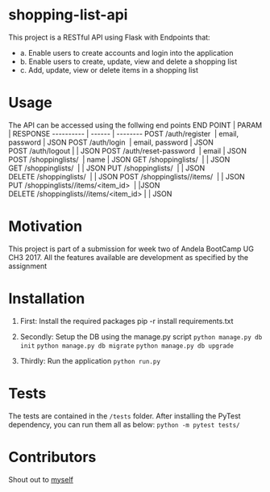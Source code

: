 # shopping-list-api
This project is a RESTful API using Flask with Endpoints that:
- a. Enable users to create accounts and login into the application 
- b. Enable users to create, update, view and delete a shopping list
- c. Add, update, view or delete items in a shopping list

# Usage
The API can be accessed using the follwing end points
END POINT | PARAM | RESPONSE
---------- | ------ | --------
POST /auth/register  | email, password | JSON
POST /auth/login  | email, password | JSON
POST /auth/logout | | JSON
POST /auth/reset-password  | email | JSON
POST /shoppinglists/  | name | JSON
GET /shoppinglists/  | | JSON
GET /shoppinglists/<id>  | | JSON
PUT /shoppinglists/<id>  | | JSON
DELETE /shoppinglists/<id>  | | JSON
POST /shoppinglists/<id>/items/  | | JSON
PUT /shoppinglists/<id>/items/<item_id>  | |JSON
DELETE /shoppinglists/<id>/items/<item_id> | | JSON

# Motivation

This project is part of a submission for week two of Andela BootCamp UG CH3 2017. All the features available are development as specified by the assignment
# Installation

1. First: Install the required packages
    pip -r install requirements.txt

2. Secondly: Setup the DB using the manage.py script
`python manage.py db init`
`python manage.py db migrate`
`python manage.py db upgrade`

3. Thirdly: Run the application
`python run.py`

# Tests

The tests are contained in the `/tests` folder. After installing the PyTest dependency, you can run them  all as below:
`python -m pytest tests/`

# Contributors

Shout out to [myself](https://github.com/pluwum)
